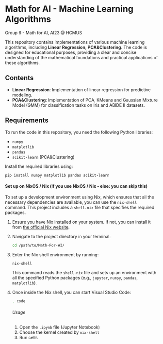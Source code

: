 # Math for AI - Machine Learning Algorithms

Group 6 - Math for AI, AI23 @ HCMUS

This repository contains implementations of various machine learning algorithms, including **Linear Regression**, **PCA&Clustering**. 
The code is designed for educational purposes, providing a clear and concise understanding of the mathematical foundations and practical applications of these algorithms.

## Contents

- **Linear Regression**: Implementation of linear regression for predictive modeling.
- **PCA&Clustering**: Implementation of PCA, KMeans and Gaussian Mixture Model (GMM) for classification tasks on Iris and ABIDE II datasets.

## Requirements

To run the code in this repository, you need the following Python libraries:
- `numpy`
- `matplotlib`
- `pandas`
- `scikit-learn` (PCA&Clustering)

Install the required libraries using:

```bash
pip install numpy matplotlib pandas scikit-learn
```

#### Set up on NixOS / Nix (if you use NixOS / Nix - else: you can skip this)
To set up a development environment using Nix, which ensures that all the necessary dependencies are available, you can use the `nix-shell` command. 
This project includes a `shell.nix` file that specifies the required packages.

1.  Ensure you have Nix installed on your system. If not, you can install it from [the official Nix website](https://nixos.org/download.html).

2.  Navigate to the project directory in your terminal:

    ```bash
    cd /path/to/Math-For-AI/
    ```

3.  Enter the Nix shell environment by running:

    ```bash
    nix-shell
    ```

    This command reads the `shell.nix` file and sets up an environment with all the specified Python packages (e.g., `jupyter`, `numpy`, `pandas`, `matplotlib`).

4.  Once inside the Nix shell, you can start Visual Studio Code:

    ```bash
    . code
    ```
    ###### Usage

    1.  Open the `.ipynb` file (Jupyter Notebook)
    2.  Choose the kernel created by `nix-shell`
    3.  Run cells
